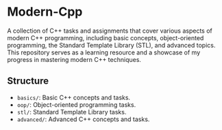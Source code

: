 # Modern-Cpp

A collection of C++ tasks and assignments that cover various aspects of modern C++ programming, including basic concepts, object-oriented programming, the Standard Template Library (STL), and advanced topics. This repository serves as a learning resource and a showcase of my progress in mastering modern C++ techniques.

## Structure

- `basics/`: Basic C++ concepts and tasks.
- `oop/`: Object-oriented programming tasks.
- `stl/`: Standard Template Library tasks.
- `advanced/`: Advanced C++ concepts and tasks.
